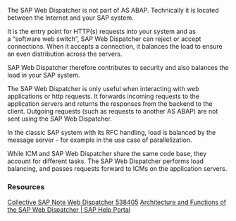 The SAP Web Dispatcher is not part of AS ABAP. Technically it is located between the Internet and your SAP system. 

It is the entry point for HTTP(s) requests into your system and as a “software web switch”, SAP Web Dispatcher can reject or accept connections. When it accepts a connection, it balances the load to ensure an even distribution across the servers. 

SAP Web Dispatcher therefore contributes to security and also balances the load in your SAP system.

The SAP Web Dispatcher is only useful when interacting with web applications or http requests. It forwards incoming requests to the application servers and returns the responses from the backend to the client. Outgoing requests (such as requests to another AS ABAP) are not sent using the SAP Web Dispatcher. 

 In the classic SAP system with its RFC handling, load is balanced by the message server - for example in the use case of parallelization.

While ICM and SAP Web Dispatcher share the same code base, they account for different tasks.
The SAP Web Dispatcher performs load balancing, and passes requests forward to ICMs on the application servers.
### Resources
[Collective SAP Note Web Dispatcher 538405](https://help.sap.com/docs/link-disclaimer?site=https://me.sap.com/notes/538405)
[Architecture and Functions of the SAP Web Dispatcher | SAP Help Portal](https://help.sap.com/docs/ABAP_PLATFORM_NEW/683d6a1797a34730a6e005d1e8de6f22/4899ac3a7f020e27e10000000a421937.html?locale=en-US)
